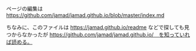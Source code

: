 
ページの編集は https://github.com/jamad/jamad.github.io/blob/master/index.md

ちなみに、このファイルは https://jamad.github.io/readme などで探しても見つからなかったが
https://github.com/jamad/jamad.github.io/　を知っていれば読める。
